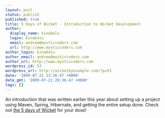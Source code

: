 ```yaml
---
layout: post
status: publish
published: true
title: 5 Days of Wicket - Introduction to Wicket Development
author:
  display_name: kinabalu
  login: kinabalu
  email: andrew@mysticcoders.com
  url: http://www.mysticcoders.com
author_login: kinabalu
author_email: andrew@mysticcoders.com
author_url: http://www.mysticcoders.com
wordpress_id: 53
wordpress_url: http://wicketbyexample.com/?p=53
date: '2009-07-21 13:36:47 +0000'
date_gmt: '2009-07-21 20:36:47 +0000'
tags: []
---
```

<p>An introduction that was written earlier this year about setting up a project using Maven, Spring, Hibernate, and getting the entire setup done.  Check out <a href="http://www.mysticcoders.com/blog/2009/03/09/5-days-of-wicket/">the 5 days of Wicket</a> for your dose!</p>

